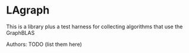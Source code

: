 # LAgraph
This is a library plus a test harness for collecting algorithms that use the GraphBLAS

Authors: TODO (list them here)

